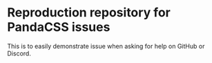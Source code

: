 # Reproduction repository for PandaCSS issues

This is to easily demonstrate issue when asking for help on GitHub or Discord.
